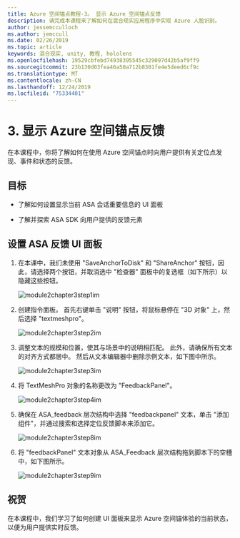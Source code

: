 ```yaml
---
title: Azure 空间锚点教程-3。 显示 Azure 空间锚点反馈
description: 请完成本课程来了解如何在混合现实应用程序中实现 Azure 人脸识别。
author: jessemcculloch
ms.author: jemccull
ms.date: 02/26/2019
ms.topic: article
keywords: 混合现实, unity, 教程, hololens
ms.openlocfilehash: 19529cbfebd74938395545c329097d42b5af9ff9
ms.sourcegitcommit: 23b130d03fea46a50a712b8301fe4e5deed6cf9c
ms.translationtype: MT
ms.contentlocale: zh-CN
ms.lasthandoff: 12/24/2019
ms.locfileid: "75334401"
---
```

# <a name="3-displaying-azure-spatial-anchor-feedback"></a>3. 显示 Azure 空间锚点反馈

在本课程中，你将了解如何在使用 Azure 空间锚点时向用户提供有关定位点发现、事件和状态的反馈。

## <a name="objectives"></a>目标

* 了解如何设置显示当前 ASA 会话重要信息的 UI 面板

* 了解并探索 ASA SDK 向用户提供的反馈元素

## <a name="set-up-asa-feedback-ui-panel"></a>设置 ASA 反馈 UI 面板

1. 在本课中，我们未使用 "SaveAnchorToDisk" 和 "ShareAnchor" 按钮，因此，请选择两个按钮，并取消选中 "检查器" 面板中的复选框（如下所示）以隐藏这些按钮。

    ![module2chapter3step1im](images/module2chapter3step1im.PNG)

2. 创建指令面板。 首先右键单击 "说明" 按钮，将鼠标悬停在 "3D 对象" 上，然后选择 "textmeshpro"。

    ![module2chapter3step2im](images/module2chapter3step2im.PNG)

3. 调整文本的规模和位置，使其与场景中的说明相匹配。 此外，请确保所有文本的对齐方式都居中。 然后从文本编辑器中删除示例文本，如下图中所示。

    ![module2chapter3step3im](images/module2chapter3step3im.PNG)

4. 将 TextMeshPro 对象的名称更改为 "FeedbackPanel"。

    ![module2chapter3step4im](images/module2chapter3step4im.PNG)

5. 确保在 ASA_feedback 层次结构中选择 "feedbackpanel" 文本，单击 "添加组件"，并通过搜索和选择定位反馈脚本来添加它。

    ![module2chapter3step8im](images/module2chapter3step8im.PNG)

6. 将 "feedbackPanel" 文本对象从 ASA_Feedback 层次结构拖到脚本下的空槽中，如下图所示。

    ![module2chapter3step9im](images/module2chapter3step9im.PNG)

## <a name="congratulations"></a>祝贺

在本课程中，我们学习了如何创建 UI 面板来显示 Azure 空间锚体验的当前状态，以便为用户提供实时反馈。
